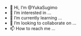 - 👋 Hi, I’m @YukaSugimo
- 👀 I’m interested in ...
- 🌱 I’m currently learning ...
- 💞️ I’m looking to collaborate on ...
- 📫 How to reach me ...

<!---
YukaSugimo/YukaSugimo is a ✨ special ✨ repository because its `README.md` (this file) appears on your GitHub profile.
You can click the Preview link to take a look at your changes.
--->
